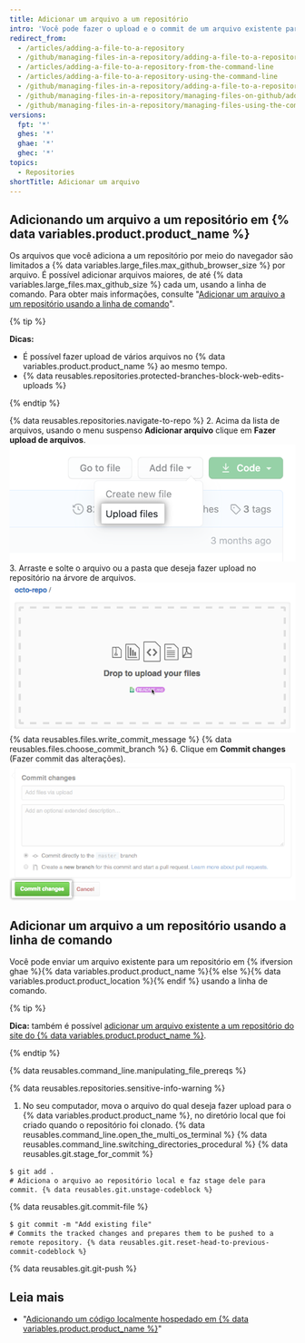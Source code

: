 ```yaml
---
title: Adicionar um arquivo a um repositório
intro: 'Você pode fazer o upload e o commit de um arquivo existente para um repositório no {% data variables.product.product_name %} ou usando a linha de comando.'
redirect_from:
  - /articles/adding-a-file-to-a-repository
  - /github/managing-files-in-a-repository/adding-a-file-to-a-repository
  - /articles/adding-a-file-to-a-repository-from-the-command-line
  - /articles/adding-a-file-to-a-repository-using-the-command-line
  - /github/managing-files-in-a-repository/adding-a-file-to-a-repository-using-the-command-line
  - /github/managing-files-in-a-repository/managing-files-on-github/adding-a-file-to-a-repository
  - /github/managing-files-in-a-repository/managing-files-using-the-command-line/adding-a-file-to-a-repository-using-the-command-line
versions:
  fpt: '*'
  ghes: '*'
  ghae: '*'
  ghec: '*'
topics:
  - Repositories
shortTitle: Adicionar um arquivo
---
```


## Adicionando um arquivo a um repositório em {% data variables.product.product_name %}

Os arquivos que você adiciona a um repositório por meio do navegador são limitados a {% data variables.large_files.max_github_browser_size %} por arquivo. É possível adicionar arquivos maiores, de até {% data variables.large_files.max_github_size %} cada um, usando a linha de comando. Para obter mais informações, consulte "[Adicionar um arquivo a um repositório usando a linha de comando](#adding-a-file-to-a-repository-using-the-command-line)".

{% tip %}

**Dicas:**
- É possível fazer upload de vários arquivos no {% data variables.product.product_name %} ao mesmo tempo.
- {% data reusables.repositories.protected-branches-block-web-edits-uploads %}

{% endtip %}

{% data reusables.repositories.navigate-to-repo %}
2. Acima da lista de arquivos, usando o menu suspenso **Adicionar arquivo** clique em **Fazer upload de arquivos**. !["Fazer upload de arquivos" no menu suspenso "Adicionar arquivo"](/assets/images/help/repository/upload-files-button.png)
3. Arraste e solte o arquivo ou a pasta que deseja fazer upload no repositório na árvore de arquivos. ![Área arrastar e soltar](/assets/images/help/repository/upload-files-drag-and-drop.png)
{% data reusables.files.write_commit_message %}
{% data reusables.files.choose_commit_branch %}
6. Clique em **Commit changes** (Fazer commit das alterações). ![Botão Commit changes (Fazer commit de alterações)](/assets/images/help/repository/commit-changes-button.png)

## Adicionar um arquivo a um repositório usando a linha de comando

Você pode enviar um arquivo existente para um repositório em {% ifversion ghae %}{% data variables.product.product_name %}{% else %}{% data variables.product.product_location %}{% endif %} usando a linha de comando.

{% tip %}

**Dica:** também é possível [adicionar um arquivo existente a um repositório do site do {% data variables.product.product_name %}](/articles/adding-a-file-to-a-repository).

{% endtip %}

{% data reusables.command_line.manipulating_file_prereqs %}

{% data reusables.repositories.sensitive-info-warning %}

1. No seu computador, mova o arquivo do qual deseja fazer upload para o {% data variables.product.product_name %}, no diretório local que foi criado quando o repositório foi clonado.
{% data reusables.command_line.open_the_multi_os_terminal %}
{% data reusables.command_line.switching_directories_procedural %}
{% data reusables.git.stage_for_commit %}
  ```shell
  $ git add .
  # Adiciona o arquivo ao repositório local e faz stage dele para commit. {% data reusables.git.unstage-codeblock %}
  ```
{% data reusables.git.commit-file %}
  ```shell
  $ git commit -m "Add existing file"
  # Commits the tracked changes and prepares them to be pushed to a remote repository. {% data reusables.git.reset-head-to-previous-commit-codeblock %}
  ```
{% data reusables.git.git-push %}

## Leia mais

- "[Adicionando um código localmente hospedado em {% data variables.product.product_name %}](/get-started/importing-your-projects-to-github/importing-source-code-to-github//adding-locally-hosted-code-to-github)"
